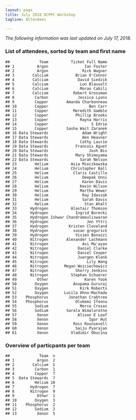```yaml
---
layout: page
title: July 2018 DCPPC Workshop 
tagline: Attendees

---
```


*The following information was last updated on July 17, 2018.*

### List of attendees, sorted by team and first name

    ##             Team          Ticket Full Name
    ## 1          Argon                Ian Foster
    ## 2          Argon               Rick Wagner
    ## 3        Calcium            Brian O'Connor
    ## 4        Calcium             David Siedzik
    ## 5        Calcium              Lon Blauvelt
    ## 6        Calcium              Moran Cabili
    ## 7        Calcium           Robert Grossman
    ## 8         Carbon             Jessica Lyons
    ## 9         Copper        Amanda Charbonneau
    ## 10        Copper                  Ben Carr
    ## 11        Copper           Meredith Gamble
    ## 12        Copper            Phillip Brooks
    ## 13        Copper              Rayna Harris
    ## 14        Copper                   S Edrie
    ## 15        Copper        Sasha Wait Zaranek
    ## 16 Data Stewards               Adam Wright
    ## 17 Data Stewards               Ben Heavner
    ## 18 Data Stewards              Cathy Laurie
    ## 19 Data Stewards            Francois Aguet
    ## 20 Data Stewards                  Josh Bis
    ## 21 Data Stewards            Mary Shimoyama
    ## 22 Data Stewards              Sarah Nelson
    ## 23        Helium          Asia Mieczkowska
    ## 24        Helium          Christopher Ball
    ## 25        Helium           Claris Castillo
    ## 26        Helium               Deepak Unni
    ## 27        Helium               Karen Davis
    ## 28        Helium              Kevin Wilson
    ## 29        Helium              Martha Wewer
    ## 30        Helium               Ray Idaszak
    ## 31        Helium               Sarah Davis
    ## 32        Helium                Stan Ahalt
    ## 33      Hydrogen          Alastair Thomson
    ## 34      Hydrogen            Ingrid Borecki
    ## 35      Hydrogen Ishwar Chandramouliswaran
    ## 36      Hydrogen                 Jen Yttri
    ## 37      Hydrogen         Kristen Cleveland
    ## 38      Hydrogen           susan gregurick
    ## 39      Hydrogen            Vivien Bonazzi
    ## 40      Nitrogen        Alexander Lachmann
    ## 41      Nitrogen               Avi Ma'ayan
    ## 42      Nitrogen             Daniel Clarke
    ## 43      Nitrogen             Daniel Cooper
    ## 44      Nitrogen             Juergen Klenk
    ## 45      Nitrogen                 Lily Wang
    ## 46      Nitrogen       Megan Wojciechowicz
    ## 47      Nitrogen            Sherry Jenkins
    ## 48      Nitrogen          Stephan Schuerer
    ## 49         Other                Karen Yook
    ## 50        Oxygen           Anupama Gururaj
    ## 51        Oxygen              Kirk Roberts
    ## 52        Oxygen       Lucila Ohno-Machado
    ## 53    Phosphorus         Jonathan Crabtree
    ## 54    Phosphorus            Olukemi Ifeonu
    ## 55        Sodium              Merce Crosas
    ## 56        Sodium        Sarala Wimalaratne
    ## 57         Xenon             Alison E Leaf
    ## 58         Xenon                  Igor Hut
    ## 59         Xenon           Ross Rounsevell
    ## 60         Xenon            Saiju Pyarajan
    ## 61         Xenon          Vladimir Obucina

### Overview of particpants per team

    ##             Team  n
    ## 1          Argon  2
    ## 2        Calcium  5
    ## 3         Carbon  1
    ## 4         Copper  7
    ## 5  Data Stewards  7
    ## 6         Helium 10
    ## 7       Hydrogen  7
    ## 8       Nitrogen  9
    ## 9          Other  1
    ## 10        Oxygen  3
    ## 11    Phosphorus  2
    ## 12        Sodium  2
    ## 13         Xenon  5